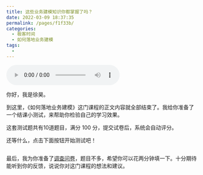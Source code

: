 ```yaml
---
title: 这些业务建模知识你都掌握了吗？
date: 2022-03-09 18:37:35
permalink: /pages/f1f33b/
categories:
  - 极客时间
  - 如何落地业务建模
tags:
  - 
---
```

<audio title="结课测试题.这些业务建模知识你都掌握了吗？" src="https://static001.geekbang.org/resource/audio/c3/87/c3ebd242fb6f8d59bdfb43374bc81f87.mp3" controls="controls"></audio> 
<p>你好，我是徐昊。</p><p>到这里，《如何落地业务建模》这门课程的正文内容就全部结束了。我给你准备了一个结课小测试，来帮助你检验自己的学习效果。</p><p>这套测试题共有10道题目，满分 100 分，提交试卷后，系统会自动评分。</p><p>还等什么，点击下面按钮开始测试吧！</p><p><a href="http://time.geekbang.org/quiz/intro?act_id=849&exam_id=2434"><img src="https://static001.geekbang.org/resource/image/28/a4/28d1be62669b4f3cc01c36466bf811a4.png?wh=1142*201" alt=""></a></p><p>最后，我为你准备了<a href="https://jinshuju.net/f/fBCGVh">调查问卷</a>，题目不多，希望你可以花两分钟填一下。十分期待能听到你的反馈，说说你对这门课程的想法和建议。</p><!-- [[[read_end]]] -->
